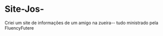 # Site-Jos-
Criei um site de informações de um amigo na zueira-- tudo ministrado pela FluencyFutere
